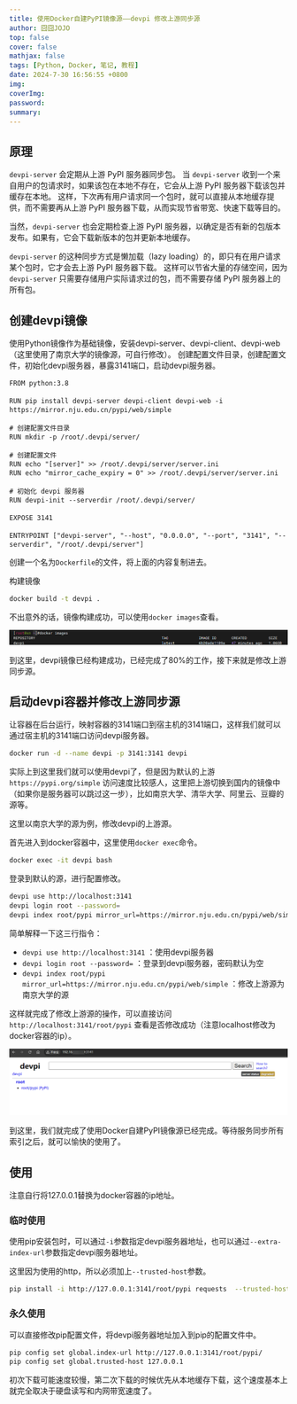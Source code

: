 ```yaml
---
title: 使用Docker自建PyPI镜像源——devpi 修改上游同步源
author: 囧囧JOJO
top: false
cover: false
mathjax: false
tags: [Python, Docker, 笔记, 教程]
date: 2024-7-30 16:56:55 +0800
img:
coverImg:
password:
summary:
---
```



## 原理
`devpi-server` 会定期从上游 PyPI 服务器同步包。
当 `devpi-server` 收到一个来自用户的包请求时，如果该包在本地不存在，它会从上游 PyPI 服务器下载该包并缓存在本地。
这样，下次再有用户请求同一个包时，就可以直接从本地缓存提供，而不需要再从上游 PyPI 服务器下载，从而实现节省带宽、快速下载等目的。

当然，`devpi-server` 也会定期检查上游 PyPI 服务器，以确定是否有新的包版本发布。如果有，它会下载新版本的包并更新本地缓存。

`devpi-server` 的这种同步方式是懒加载（lazy loading）的，即只有在用户请求某个包时，它才会去上游 PyPI 服务器下载。
这样可以节省大量的存储空间，因为 `devpi-server` 只需要存储用户实际请求过的包，而不需要存储 PyPI 服务器上的所有包。

## 创建devpi镜像
使用Python镜像作为基础镜像，安装devpi-server、devpi-client、devpi-web（这里使用了南京大学的镜像源，可自行修改）。
创建配置文件目录，创建配置文件，初始化devpi服务器，暴露3141端口，启动devpi服务器。

```
FROM python:3.8

RUN pip install devpi-server devpi-client devpi-web -i https://mirror.nju.edu.cn/pypi/web/simple

# 创建配置文件目录
RUN mkdir -p /root/.devpi/server/

# 创建配置文件
RUN echo "[server]" >> /root/.devpi/server/server.ini
RUN echo "mirror_cache_expiry = 0" >> /root/.devpi/server/server.ini

# 初始化 devpi 服务器
RUN devpi-init --serverdir /root/.devpi/server/

EXPOSE 3141

ENTRYPOINT ["devpi-server", "--host", "0.0.0.0", "--port", "3141", "--serverdir", "/root/.devpi/server"]
```
创建一个名为`Dockerfile`的文件，将上面的内容复制进去。

构建镜像

```bash
docker build -t devpi .
```

不出意外的话，镜像构建成功，可以使用`docker images`查看。

![img.png](/assets/images/RSKUCql3or/img.png)

到这里，devpi镜像已经构建成功，已经完成了80%的工作，接下来就是修改上游同步源。

## 启动devpi容器并修改上游同步源

让容器在后台运行，映射容器的3141端口到宿主机的3141端口，这样我们就可以通过宿主机的3141端口访问devpi服务器。

```bash
docker run -d --name devpi -p 3141:3141 devpi
```

实际上到这里我们就可以使用devpi了，但是因为默认的上游 `https://pypi.org/simple` 访问速度比较感人，这里把上游切换到国内的镜像中（如果你是服务器可以跳过这一步），比如南京大学、清华大学、阿里云、豆瓣的源等。

这里以南京大学的源为例，修改devpi的上游源。

首先进入到docker容器中，这里使用`docker exec`命令。

```bash
docker exec -it devpi bash
```

登录到默认的源，进行配置修改。

```bash
devpi use http://localhost:3141
devpi login root --password=
devpi index root/pypi mirror_url=https://mirror.nju.edu.cn/pypi/web/simple
```

简单解释一下这三行指令：
- `devpi use http://localhost:3141` ：使用devpi服务器
- `devpi login root --password=` ：登录到devpi服务器，密码默认为空
- `devpi index root/pypi mirror_url=https://mirror.nju.edu.cn/pypi/web/simple` ：修改上游源为南京大学的源

这样就完成了修改上游源的操作，可以直接访问`http://localhost:3141/root/pypi` 查看是否修改成功（注意localhost修改为docker容器的ip）。

![img.png](/assets/images/RSKUCql3or/img2.png)

到这里，我们就完成了使用Docker自建PyPI镜像源已经完成。等待服务同步所有索引之后，就可以愉快的使用了。

## 使用

注意自行将127.0.0.1替换为docker容器的ip地址。

### 临时使用
使用pip安装包时，可以通过`-i`参数指定devpi服务器地址，也可以通过`--extra-index-url`参数指定devpi服务器地址。

这里因为使用的http，所以必须加上`--trusted-host`参数。
```bash
pip install -i http://127.0.0.1:3141/root/pypi requests  --trusted-host 127.0.0.1
```

### 永久使用
可以直接修改pip配置文件，将devpi服务器地址加入到pip的配置文件中。
```bash
pip config set global.index-url http://127.0.0.1:3141/root/pypi/
pip config set global.trusted-host 127.0.0.1
```

初次下载可能速度较慢，第二次下载的时候优先从本地缓存下载，这个速度基本上就完全取决于硬盘读写和内网带宽速度了。